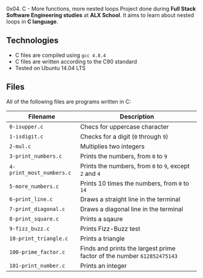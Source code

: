 0x04. C - More functions, more nested loops
Project done during **Full Stack Software Engineering studies** at **ALX School**. It aims to learn about nested loops in **C language**.

## Technologies
* C files are compiled using `gcc 4.8.4`
* C files are written according to the C90 standard
* Tested on Ubuntu 14.04 LTS

## Files
All of the following files are programs written in C:

| Filename | Description |
| -------- | ----------- |
`0-isupper.c` | Checs for uppercase character |
`1-isdigit.c` | Checks for a digit (`0` through `9`) |
`2-mul.c` | Multiplies two integers |
`3-print_numbers.c` | Prints the numbers, from `0` to `9` |
`4-print_most_numbers.c` | Prints the numbers, from `0` to `9`, except `2` and `4` |
`5-more_numbers.c` | Prints 10 times the numbers, from `0` to `14` |
`6-print_line.c` | Draws a straight line in the terminal |
`7-print_diagonal.c` | Draws a diagonal line in the terminal |
`8-print_square.c` | Prints a sqaure |
`9-fizz_buzz.c` | Prints Fizz-Buzz test |
`10-print_triangle.c` | Prints a triangle |
`100-prime_factor.c` | Finds and prints the largest prime factor of the number `612852475143` |
`101-print_number.c` | Prints an integer |
